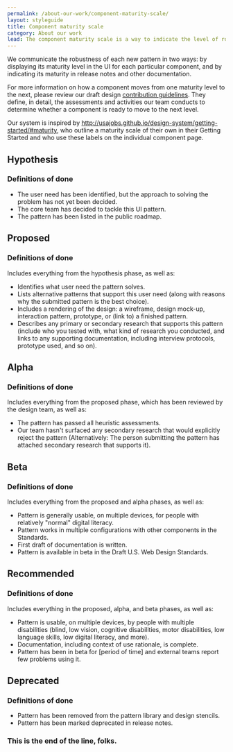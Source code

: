 ```yaml
---
permalink: /about-our-work/component-maturity-scale/
layout: styleguide
title: Component maturity scale
category: About our work
lead: The component maturity scale is a way to indicate the level of robustness of any component or asset within the Draft U.S. Web Design Standards. Best practices for agile delivery include releasing software incrementally, before it’s perfect. We can (and should) release new items in the Standards following this principle, and we assess each component independently of every other component or the library as a whole.
---
```




We communicate the robustness of each new pattern in two ways: by displaying its maturity level in the UI for each particular component, and by indicating its maturity in release notes and other documentation.

For more information on how a component moves from one maturity level to the next, please review our draft design [contribution guidelines](https://github.com/18F/web-design-standards/blob/staging/CONTRIBUTING.md). They define, in detail, the assessments and activities our team conducts to determine whether a component is ready to move to the next level.


Our system is inspired by http://usajobs.github.io/design-system/getting-started/#maturity, who outline a maturity scale of their own in their Getting Started and who use these labels on the individual component page.


## Hypothesis
### Definitions of done
* The user need has been identified, but the approach to solving the problem has not yet been decided.
* The core team has decided to tackle this UI pattern.
* The pattern has been listed in the public roadmap.

## Proposed
### Definitions of done
Includes everything from the hypothesis phase, as well as:

* Identifies what user need the pattern solves.
* Lists alternative patterns that support this user need (along with reasons why the submitted pattern is the best choice).
* Includes a rendering of the design: a wireframe, design mock-up, interaction pattern, prototype, or (link to) a finished pattern.
* Describes any primary or secondary research that supports this pattern (include who you tested with, what kind of research you conducted, and links to any supporting documentation, including interview protocols, prototype used, and so on).

## Alpha
### Definitions of done
Includes everything from the proposed phase, which has been reviewed by the design team, as well as:

* The pattern has passed all heuristic assessments.
* Our team hasn't surfaced any secondary research that would explicitly reject the pattern (Alternatively: The person submitting the pattern has attached secondary research that supports it).

## Beta
### Definitions of done
Includes everything from the proposed and alpha phases, as well as:

* Pattern is generally usable, on multiple devices, for people with relatively "normal" digital literacy.
* Pattern works in multiple configurations with other components in the Standards.
* First draft of documentation is written.
* Pattern is available in beta in the Draft U.S. Web Design Standards.

## Recommended
### Definitions of done
Includes everything in the proposed, alpha, and beta phases, as well as:

* Pattern is usable, on multiple devices, by people with multiple disabilities (blind, low vision, cognitive disabilities, motor disabilities, low language skills, low digital literacy, and more).
* Documentation, including context of use rationale, is complete.
* Pattern has been in beta for [period of time] and external teams report few problems using it.

## Deprecated
### Definitions of done
* Pattern has been removed from the pattern library and design stencils.
* Pattern has been marked deprecated in release notes.

### This is the end of the line, folks.
